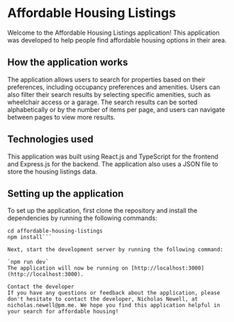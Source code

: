# Affordable Housing Listings

Welcome to the Affordable Housing Listings application! This application was developed to help people find affordable housing options in their area.

## How the application works

The application allows users to search for properties based on their preferences, including occupancy preferences and amenities. Users can also filter their search results by selecting specific amenities, such as wheelchair access or a garage. The search results can be sorted alphabetically or by the number of items per page, and users can navigate between pages to view more results.

## Technologies used

This application was built using React.js and TypeScript for the frontend and Express.js for the backend. The application also uses a JSON file to store the housing listings data.

## Setting up the application

To set up the application, first clone the repository and install the dependencies by running the following commands:

````git clone https://github.com/nicholasnewell/affordable-housing-listings.git
cd affordable-housing-listings
npm install```

Next, start the development server by running the following command:

`npm run dev`
The application will now be running on [http://localhost:3000](http://localhost:3000).

Contact the developer
If you have any questions or feedback about the application, please don't hesitate to contact the developer, Nicholas Newell, at nicholas.newell@pm.me. We hope you find this application helpful in your search for affordable housing!

````

```

```
